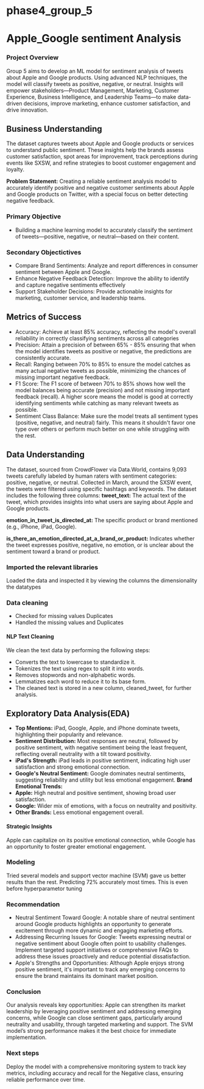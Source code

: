 # phase4_group_5

# Apple_Google sentiment Analysis
### Project Overview
Group 5 aims to develop an ML model for sentiment analysis of tweets about Apple and Google products. Using advanced NLP techniques, 
the model will classify tweets as positive, negative, or neutral. Insights will empower stakeholders—Product Management, Marketing, Customer Experience,
 Business Intelligence, and Leadership Teams—to make data-driven decisions, improve marketing, enhance customer satisfaction, and drive 
 innovation.

 ## Business Understanding
 The dataset captures tweets about Apple and Google products or services to understand public sentiment. These insights help the brands assess 
 customer satisfaction, spot areas for improvement, track perceptions during events like SXSW, and refine strategies to boost customer 
 engagement and loyalty.

 __Problem Statement:__ Creating a reliable sentiment analysis model to accurately identify positive and negative customer sentiments about
  Apple and Google products on Twitter, with a special focus on better detecting negative feedback.

  ### Primary Objective

- Building a machine learning model to accurately classify the sentiment of tweets—positive, negative, or neutral—based on their content.

### Secondary Objectictives
- Compare Brand Sentiments: Analyze and report differences in consumer sentiment between Apple and Google.
- Enhance Negative Feedback Detection: Improve the ability to identify and capture negative sentiments effectively
- Support Stakeholder Decisions: Provide actionable insights for marketing, customer service, and leadership teams.

## Metrics of Success

- Accuracy: Achieve at least 85% accuracy, reflecting the model's overall reliability in correctly classifying sentiments across all categories
- Precision: Attain a precision of between 65% - 85% ensuring that when the model identifies tweets as positive or negative, the predictions are consistently accurate.
- Recall: Ranging between 70% to 85% to ensure the model catches as many actual negative tweets as possible, minimizing the chances of missing important negative feedback.
- F1 Score: The F1 score of between 70% to 85% shows how well the model balances being accurate (precision) and not missing important feedback (recall). A higher 
score means the model is good at correctly identifying sentiments while catching as many relevant tweets as possible.
- Sentiment Class Balance: Make sure the model treats all sentiment types (positive, negative, and neutral) fairly. This means it shouldn't 
favor one type over others or perform much better on one while struggling with the rest.

## Data Understanding

The dataset, sourced from CrowdFlower via Data.World, contains 9,093 tweets carefully labeled by human raters with sentiment categories: 
positive, negative, or neutral. Collected in March, around the SXSW event, the tweets were filtered using specific hashtags and keywords.
The dataset includes the following three columns:
**tweet_text:** The actual text of the tweet, which provides insights into what users are saying about Apple and Google products.

**emotion_in_tweet_is_directed_at:** The specific product or brand mentioned (e.g., iPhone, iPad, Google).


**is_there_an_emotion_directed_at_a_brand_or_product:**  Indicates whether the tweet expresses positive, negative, no emotion, or is unclear 
about the sentiment toward a brand or product.


### Imported the relevant libraries 

Loaded the data and inspected it by viewing the columns the dimensionality the datatypes

### Data cleaning
- Checked for missing values Duplicates
- Handled the missing values and Duplicates

#### NLP Text Cleaning
We clean the text data by performing the following steps:

- Converts the text to lowercase to standardize it.
- Tokenizes the text using regex to split it into words.
- Removes stopwords and non-alphabetic words.
- Lemmatizes each word to reduce it to its base form.
- The cleaned text is stored in a new column, cleaned_tweet, for further analysis.


## Exploratory Data Analysis(EDA)
- **Top Mentions:** iPad, Google, Apple, and iPhone dominate tweets, highlighting their popularity and relevance.
- **Sentiment Distribution:** Most responses are neutral, followed by positive sentiment, with negative sentiment being the least frequent, reflecting overall neutrality with a tilt toward positivity.
- **iPad's Strength:** iPad leads in positive sentiment, indicating high user satisfaction and strong emotional connection.
- **Google's Neutral Sentiment:** Google dominates neutral sentiments, suggesting reliability and utility but less emotional engagement.
**Brand Emotional Trends:**
- **Apple:** High neutral and positive sentiment, showing broad user satisfaction.
- **Google:** Wider mix of emotions, with a focus on neutrality and positivity.
- **Other Brands:** Less emotional engagement overall.

#### Strategic Insights
Apple can capitalize on its positive emotional connection, while Google has an opportunity to foster greater emotional engagement.

### Modeling
Tried several models and support vector  machine (SVM) gave us better results than the rest.
Predicting 72% accurately most times.
This is even before hyperparametor tuning 
### Recommendation
- Neutral Sentiment Toward Google: A notable share of neutral sentiment around Google products highlights an opportunity to generate excitement 
through more dynamic and engaging marketing efforts.
- Addressing Recurring Issues for Google: Tweets expressing neutral or negative sentiment about Google often point to usability challenges. 
Implement targeted support initiatives or comprehensive FAQs to address these issues proactively and reduce potential dissatisfaction.
- Apple's Strengths and Opportunities: Although Apple enjoys strong positive sentiment, it's important to track any emerging concerns to ensure
 the brand maintains its dominant market position.

### Conclusion
Our analysis reveals key opportunities: Apple can strengthen its market leadership by leveraging positive sentiment and addressing emerging
 concerns, while Google can close sentiment gaps, particularly around neutrality and usability, through targeted marketing and support. 
 The SVM model’s strong performance makes it the best choice for immediate implementation.

### Next steps
Deploy the model with a comprehensive monitoring system to track key metrics, including accuracy and recall for the Negative class, 
ensuring reliable performance over time. 








